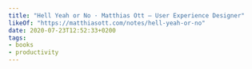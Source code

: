 ```yaml
---
title: "Hell Yeah or No · Matthias Ott – User Experience Designer"
likeOf: "https://matthiasott.com/notes/hell-yeah-or-no"
date: 2020-07-23T12:52:33+0200
tags:
- books
- productivity
---
```


